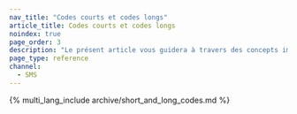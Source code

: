 ```yaml
---
nav_title: "Codes courts et codes longs"
article_title: Codes courts et codes longs
noindex: true
page_order: 3
description: "Le présent article vous guidera à travers des concepts importants concernant l’envoi de numéros de téléphone avec Braze."
page_type: reference
channel:
  - SMS
---
```


{% multi_lang_include archive/short_and_long_codes.md %}